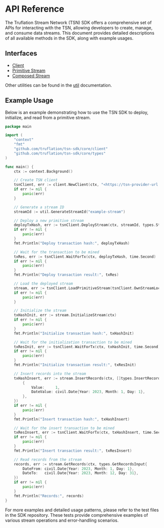 # API Reference

The Truflation Stream Network (TSN) SDK offers a comprehensive set of APIs for interacting with the TSN, allowing developers to create, manage, and consume data streams. This document provides detailed descriptions of all available methods in the SDK, along with example usages.

## Interfaces
- [Client](client.md)
- [Primitive Stream](primitive-stream.md)
- [Composed Stream](composed-stream.md)

Other utilities can be found in the [util](util.md) documentation.

## Example Usage

Below is an example demonstrating how to use the TSN SDK to deploy, initialize, and read from a primitive stream.

```go
package main

import (
    "context"
    "fmt"
    "github.com/truflation/tsn-sdk/core/client"
    "github.com/truflation/tsn-sdk/core/types"
)

func main() {
    ctx := context.Background()

    // Create TSN client
    tsnClient, err := client.NewClient(ctx, "<https://tsn-provider-url.com>")
    if err != nil {
        panic(err)
    }

    // Generate a stream ID
    streamId := util.GenerateStreamId("example-stream")

    // Deploy a new primitive stream
    deployTxHash, err := tsnClient.DeployStream(ctx, streamId, types.StreamTypePrimitive)
    if err != nil {
        panic(err)
    }
    fmt.Println("Deploy transaction hash:", deployTxHash)

    // Wait for the transaction to be mined
    txRes, err := tsnClient.WaitForTx(ctx, deployTxHash, time.Second)
    if err != nil {
        panic(err)
    }
    fmt.Println("Deploy transaction result:", txRes)

    // Load the deployed stream
    stream, err := tsnClient.LoadPrimitiveStream(tsnClient.OwnStreamLocator(streamId))
    if err != nil {
        panic(err)
    }

    // Initialize the stream
    txHashInit, err := stream.InitializeStream(ctx)
    if err != nil {
        panic(err)
    }
    fmt.Println("Initialize transaction hash:", txHashInit)

    // Wait for the initialization transaction to be mined
    txResInit, err := tsnClient.WaitForTx(ctx, txHashInit, time.Second)
    if err != nil {
        panic(err)
    }
    fmt.Println("Initialize transaction result:", txResInit)

    // Insert records into the stream
    txHashInsert, err := stream.InsertRecords(ctx, []types.InsertRecordInput{
        {
            Value:     1,
            DateValue: civil.Date{Year: 2023, Month: 1, Day: 1},
        },
    })
    if err != nil {
        panic(err)
    }
    fmt.Println("Insert transaction hash:", txHashInsert)

    // Wait for the insert transaction to be mined
    txResInsert, err := tsnClient.WaitForTx(ctx, txHashInsert, time.Second)
    if err != nil {
        panic(err)
    }
    fmt.Println("Insert transaction result:", txResInsert)

    // Read records from the stream
    records, err := stream.GetRecords(ctx, types.GetRecordsInput{
        DateFrom: civil.Date{Year: 2023, Month: 1, Day: 1},
        DateTo:   civil.Date{Year: 2023, Month: 12, Day: 31},
    })
    if err != nil {
        panic(err)
    }
    fmt.Println("Records:", records)
}
```

For more examples and detailed usage patterns, please refer to the test files in the SDK repository. These tests provide comprehensive examples of various stream operations and error-handling scenarios.